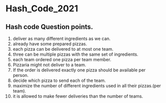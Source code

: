 # Hash_Code_2021

<h2>Hash code Question points.</h2>

<ol>
  <li>deliver as many different ingredients as we can.</li>
  <li>already have some prepared pizzas.</li>
  <li>each pizza can be delivered to at most one team.</li>
  <li>three can be multiple pizzas with the same set of ingredients.</li>
  <li>each team ordered one pizza per team member.</li>
  <li>Pizzaria might not deliver to a team.</li>
  <li>If the order is delivered exactly one pizza should be available per person.</li>
  <li>decide which pizza to send each of the team.</li>
  <li>maximize the number of different ingredients used in all their pizzas.(per team).</li>
  <li>it is allowed to make fewer deliveries than the number of teams.</li>
</ol>
